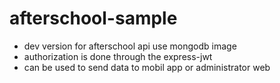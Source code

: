 # afterschool-sample
 - dev version for afterschool api use mongodb image 
 - authorization is done through the express-jwt
 - can be used to send data to mobil app or administrator web
